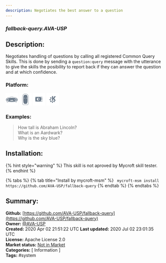 ```yaml
---
description: Negotiates the best answer to a question
---
```


### _fallback-query.AVA-USP_  
## Description:  
Negotiates handling of questions by calling all registered Common Query Skills. This is done by sending a `question:query` message with the utterance to give the skills the posibility to report back if they can answer the question and at which confidence.  
  
  
### Platform:  
 ![Mark I](../.gitbook/assets/mark-1-icon.png)  ![Mark II](../.gitbook/assets/mark-2-icon.png)  ![Picroft](../.gitbook/assets/picroft-icon.png)  ![plasmoid](../.gitbook/assets/kde.png)   
### Examples:  
> How tall is Abraham Lincoln?  
> What is an Aardwark?  
> Why is the sky blue?  
  
## Installation:  
{% hint style="warning" %}
This skill is not aproved by Mycroft skill tester.
{% endhint %}
    
{% tabs %}
{% tab title="Install by mycroft-msm" %}
``` mycroft-msm install https://github.com/AVA-USP/fallback-query```
{% endtab %}
  {% endtabs %}
    
## Summary:  
**Github:** [https://github.com/AVA-USP/fallback-query](https://github.com/AVA-USP/fallback-query)  
**Owner:** [@AVA-USP](https://github.com/AVA-USP)  
**Created:** 2020 Apr 02 21:51:22 UTC  **Last updated:** 2020 Jul 02 23:01:35 UTC  
**License:** Apache License 2.0  
**Market status:** [Not in Market](https://market.mycroft.ai/skill/)  
**Categories:** [ Information ]   
**Tags:** \#system   
